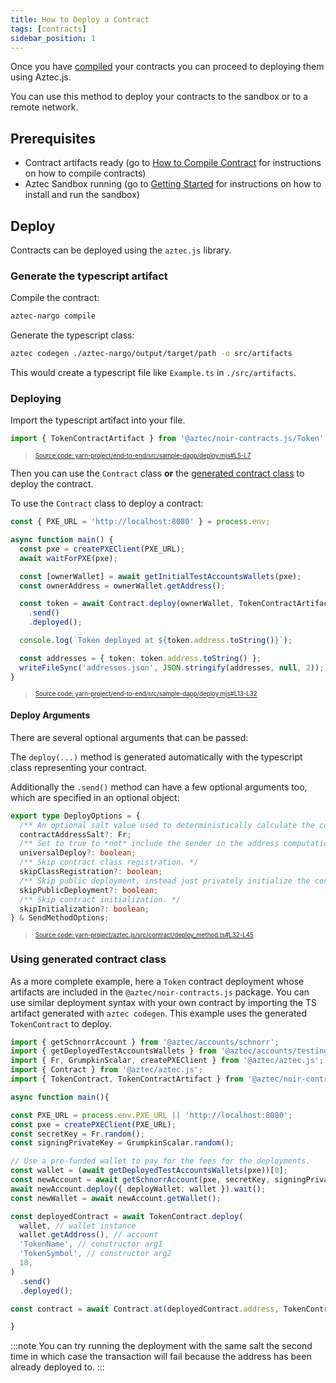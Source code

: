 ```yaml
---
title: How to Deploy a Contract
tags: [contracts]
sidebar_position: 1
---
```


Once you have [compiled](../smart_contracts/how_to_compile_contract.md) your contracts you can proceed to deploying them using Aztec.js.

You can use this method to deploy your contracts to the sandbox or to a remote network.

## Prerequisites

- Contract artifacts ready (go to [How to Compile Contract](../smart_contracts/how_to_compile_contract.md) for instructions on how to compile contracts)
- Aztec Sandbox running (go to [Getting Started](../../getting_started.md) for instructions on how to install and run the sandbox)

## Deploy

Contracts can be deployed using the `aztec.js` library.

### Generate the typescript artifact

Compile the contract:

```bash
aztec-nargo compile
```

Generate the typescript class:

```bash
aztec codegen ./aztec-nargo/output/target/path -o src/artifacts
```

This would create a typescript file like `Example.ts` in `./src/artifacts`.

### Deploying

Import the typescript artifact into your file.

```typescript title="import_artifact" showLineNumbers 
import { TokenContractArtifact } from '@aztec/noir-contracts.js/Token';
```
> <sup><sub><a href="https://github.com/AztecProtocol/aztec-packages/blob/v0.87.2/yarn-project/end-to-end/src/sample-dapp/deploy.mjs#L5-L7" target="_blank" rel="noopener noreferrer">Source code: yarn-project/end-to-end/src/sample-dapp/deploy.mjs#L5-L7</a></sub></sup>


Then you can use the `Contract` class **or** the [generated contract class](#using-generated-contract-class) to deploy the contract.

To use the `Contract` class to deploy a contract:

```typescript title="dapp-deploy" showLineNumbers 
const { PXE_URL = 'http://localhost:8080' } = process.env;

async function main() {
  const pxe = createPXEClient(PXE_URL);
  await waitForPXE(pxe);

  const [ownerWallet] = await getInitialTestAccountsWallets(pxe);
  const ownerAddress = ownerWallet.getAddress();

  const token = await Contract.deploy(ownerWallet, TokenContractArtifact, [ownerAddress, 'TokenName', 'TKN', 18])
    .send()
    .deployed();

  console.log(`Token deployed at ${token.address.toString()}`);

  const addresses = { token: token.address.toString() };
  writeFileSync('addresses.json', JSON.stringify(addresses, null, 2));
}
```
> <sup><sub><a href="https://github.com/AztecProtocol/aztec-packages/blob/v0.87.2/yarn-project/end-to-end/src/sample-dapp/deploy.mjs#L13-L32" target="_blank" rel="noopener noreferrer">Source code: yarn-project/end-to-end/src/sample-dapp/deploy.mjs#L13-L32</a></sub></sup>


#### Deploy Arguments

There are several optional arguments that can be passed:

The `deploy(...)` method is generated automatically with the typescript class representing your contract.

Additionally the `.send()` method can have a few optional arguments too, which are specified in an optional object:

```typescript title="deploy_options" showLineNumbers 
export type DeployOptions = {
  /** An optional salt value used to deterministically calculate the contract address. */
  contractAddressSalt?: Fr;
  /** Set to true to *not* include the sender in the address computation. */
  universalDeploy?: boolean;
  /** Skip contract class registration. */
  skipClassRegistration?: boolean;
  /** Skip public deployment, instead just privately initialize the contract. */
  skipPublicDeployment?: boolean;
  /** Skip contract initialization. */
  skipInitialization?: boolean;
} & SendMethodOptions;
```
> <sup><sub><a href="https://github.com/AztecProtocol/aztec-packages/blob/v0.87.2/yarn-project/aztec.js/src/contract/deploy_method.ts#L32-L45" target="_blank" rel="noopener noreferrer">Source code: yarn-project/aztec.js/src/contract/deploy_method.ts#L32-L45</a></sub></sup>


### Using generated contract class

As a more complete example, here a `Token` contract deployment whose artifacts are included in the `@aztec/noir-contracts.js` package. You can use similar deployment syntax with your own contract by importing the TS artifact generated with `aztec codegen`. This example uses the generated `TokenContract` to deploy.

```ts
import { getSchnorrAccount } from '@aztec/accounts/schnorr';
import { getDeployedTestAccountsWallets } from '@aztec/accounts/testing';
import { Fr, GrumpkinScalar, createPXEClient } from '@aztec/aztec.js';
import { Contract } from '@aztec/aztec.js';
import { TokenContract, TokenContractArtifact } from '@aztec/noir-contracts.js/Token';

async function main(){

const PXE_URL = process.env.PXE_URL || 'http://localhost:8080';
const pxe = createPXEClient(PXE_URL);
const secretKey = Fr.random();
const signingPrivateKey = GrumpkinScalar.random();

// Use a pre-funded wallet to pay for the fees for the deployments.
const wallet = (await getDeployedTestAccountsWallets(pxe))[0];
const newAccount = await getSchnorrAccount(pxe, secretKey, signingPrivateKey);
await newAccount.deploy({ deployWallet: wallet }).wait();
const newWallet = await newAccount.getWallet();

const deployedContract = await TokenContract.deploy(
  wallet, // wallet instance
  wallet.getAddress(), // account
  'TokenName', // constructor arg1
  'TokenSymbol', // constructor arg2
  18,
)
  .send()
  .deployed();

const contract = await Contract.at(deployedContract.address, TokenContractArtifact, wallet);

}
```

:::note
You can try running the deployment with the same salt the second time in which case the transaction will fail because the address has been already deployed to.
:::
